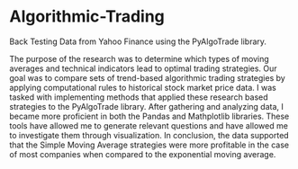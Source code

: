 # Algorithmic-Trading
Back Testing Data from Yahoo Finance using the PyAlgoTrade library. 


The purpose of the research was to determine which types of moving averages and technical indicators lead to optimal trading strategies. Our goal was to compare sets of trend-based algorithmic trading strategies by applying computational rules to historical stock market price data. I was tasked with implementing methods that applied these research based strategies to the PyAlgoTrade library. After gathering and analyzing data, I became more proficient in both the Pandas and Mathplotlib libraries. These tools have allowed me to generate relevant questions and have allowed me to investigate them through visualization. In conclusion, the data supported that the Simple Moving Average strategies were more profitable in the case of most companies when compared to the exponential moving average. 
